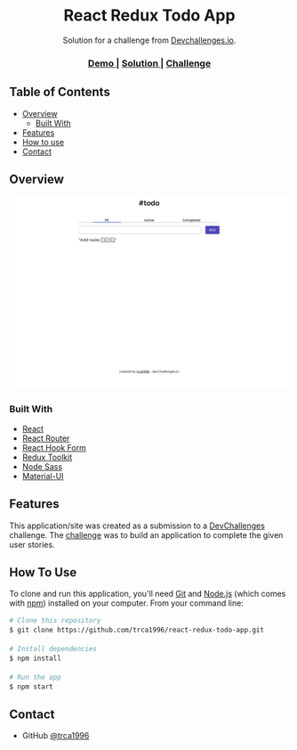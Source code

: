 <h1 align="center">React Redux Todo App</h1>

<div align="center">
   Solution for a challenge from  <a href="http://devchallenges.io" target="_blank">Devchallenges.io</a>.
</div>

<div align="center">
  <h3>
    <a href="https://romantic-blackwell-baeae3.netlify.app/">
      Demo
    </a>
    <span> | </span>
    <a href="https://romantic-blackwell-baeae3.netlify.app/">
      Solution
    </a>
    <span> | </span>
    <a href="https://devchallenges.io/challenges/hH6PbOHBdPm6otzw2De5">
      Challenge
    </a>
  </h3>
</div>

<!-- TABLE OF CONTENTS -->

## Table of Contents

- [Overview](#overview)
  - [Built With](#built-with)
- [Features](#features)
- [How to use](#how-to-use)
- [Contact](#contact)

<!-- OVERVIEW -->

## Overview

![screenshot](https://github.com/trca1996/react-redux-todo-app/blob/master/snapshot.png?raw=true)

### Built With

<!-- This section should list any major frameworks that you built your project using. Here are a few examples.-->

- [React](https://reactjs.org/)
- [React Router](https://reactrouter.com/web/guides/quick-start)
- [React Hook Form](https://react-hook-form.com/get-started/)
- [Redux Toolkit](https://redux-toolkit.js.org/)
- [Node Sass](https://www.npmjs.com/package/node-sass)
- [Material-UI](https://material-ui.com/)

## Features

<!-- List the features of your application or follow the template. Don't share the figma file here :) -->

This application/site was created as a submission to a [DevChallenges](https://devchallenges.io/challenges) challenge. The [challenge](https://devchallenges.io/challenges/hH6PbOHBdPm6otzw2De5) was to build an application to complete the given user stories.

## How To Use

<!-- Example: -->

To clone and run this application, you'll need [Git](https://git-scm.com) and [Node.js](https://nodejs.org/en/download/) (which comes with [npm](http://npmjs.com)) installed on your computer. From your command line:

```bash
# Clone this repository
$ git clone https://github.com/trca1996/react-redux-todo-app.git

# Install dependencies
$ npm install

# Run the app
$ npm start
```

## Contact

- GitHub [@trca1996](https://github.com/trca1996)

